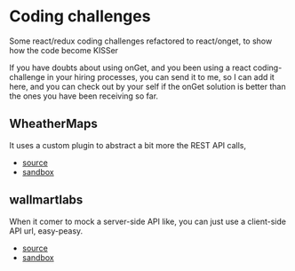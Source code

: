 # Coding challenges

Some react/redux coding challenges refactored to react/onget, to show how the code become KISSer

If you have doubts about using onGet, and you been using a react coding-challenge in your hiring processes, you can send it to me, so I can add it here, and you can check out by your self if the onGet solution is better than the ones you have been receiving so far.

## WheatherMaps

It uses a custom plugin to abstract a bit more the REST API calls,

* [source](/codingChallenges/WheatherMaps)
* [sandbox](https://codesandbox.io/s/github/hacknlove/onGet/tree/master/codingChallenges/WheatherMaps)

## wallmartlabs

When it comer to mock a server-side API like, you can just use a client-side API url, easy-peasy.

* [source](/codingChallenges/wallmartlabs)
* [sandbox](https://codesandbox.io/s/github/hacknlove/onGet/tree/master/codingChallenges/wallmartlabs)
